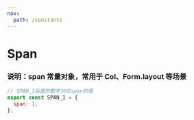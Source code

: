 ```yaml
---
nav:
  path: /constants
---
```


# Span

### 说明：span 常量对象，常用于 Col、Form.layout 等场景

```js
// SPAN_1后面的数字对应span的值
export const SPAN_1 = {
  span: 1,
};
```
<br/>
<code src="../demo/index.tsx" />
